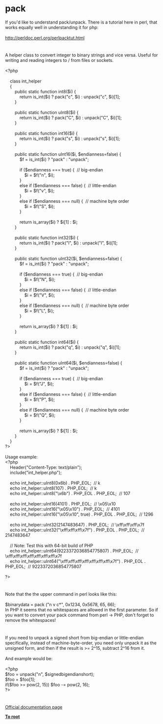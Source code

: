 # pack




<div class="phpcode"><span class="html">
If you&apos;d like to understand pack/unpack. There is a tutorial here in perl, that works equally well in understanding it for php:<br><br><a href="http://perldoc.perl.org/perlpacktut.html" rel="nofollow" target="_blank">http://perldoc.perl.org/perlpacktut.html</a></span>
</div>
  

#


<div class="phpcode"><span class="html">
A helper class to convert integer to binary strings and vice versa. Useful for writing and reading integers to / from files or sockets.<br><br><span class="default">&lt;?php<br><br>&#xA0; &#xA0; </span><span class="keyword">class </span><span class="default">int_helper<br>&#xA0; &#xA0; </span><span class="keyword">{<br>&#xA0; &#xA0; &#xA0; &#xA0; public static function </span><span class="default">int8</span><span class="keyword">(</span><span class="default">$i</span><span class="keyword">) {<br>&#xA0; &#xA0; &#xA0; &#xA0; &#xA0; &#xA0; return </span><span class="default">is_int</span><span class="keyword">(</span><span class="default">$i</span><span class="keyword">) ? </span><span class="default">pack</span><span class="keyword">(</span><span class="string">&quot;c&quot;</span><span class="keyword">, </span><span class="default">$i</span><span class="keyword">) : </span><span class="default">unpack</span><span class="keyword">(</span><span class="string">&quot;c&quot;</span><span class="keyword">, </span><span class="default">$i</span><span class="keyword">)[</span><span class="default">1</span><span class="keyword">];<br>&#xA0; &#xA0; &#xA0; &#xA0; }<br><br>&#xA0; &#xA0; &#xA0; &#xA0; public static function </span><span class="default">uInt8</span><span class="keyword">(</span><span class="default">$i</span><span class="keyword">) {<br>&#xA0; &#xA0; &#xA0; &#xA0; &#xA0; &#xA0; return </span><span class="default">is_int</span><span class="keyword">(</span><span class="default">$i</span><span class="keyword">) ? </span><span class="default">pack</span><span class="keyword">(</span><span class="string">&quot;C&quot;</span><span class="keyword">, </span><span class="default">$i</span><span class="keyword">) : </span><span class="default">unpack</span><span class="keyword">(</span><span class="string">&quot;C&quot;</span><span class="keyword">, </span><span class="default">$i</span><span class="keyword">)[</span><span class="default">1</span><span class="keyword">];<br>&#xA0; &#xA0; &#xA0; &#xA0; }<br><br>&#xA0; &#xA0; &#xA0; &#xA0; public static function </span><span class="default">int16</span><span class="keyword">(</span><span class="default">$i</span><span class="keyword">) {<br>&#xA0; &#xA0; &#xA0; &#xA0; &#xA0; &#xA0; return </span><span class="default">is_int</span><span class="keyword">(</span><span class="default">$i</span><span class="keyword">) ? </span><span class="default">pack</span><span class="keyword">(</span><span class="string">&quot;s&quot;</span><span class="keyword">, </span><span class="default">$i</span><span class="keyword">) : </span><span class="default">unpack</span><span class="keyword">(</span><span class="string">&quot;s&quot;</span><span class="keyword">, </span><span class="default">$i</span><span class="keyword">)[</span><span class="default">1</span><span class="keyword">];<br>&#xA0; &#xA0; &#xA0; &#xA0; }<br><br>&#xA0; &#xA0; &#xA0; &#xA0; public static function </span><span class="default">uInt16</span><span class="keyword">(</span><span class="default">$i</span><span class="keyword">, </span><span class="default">$endianness</span><span class="keyword">=</span><span class="default">false</span><span class="keyword">) {<br>&#xA0; &#xA0; &#xA0; &#xA0; &#xA0; &#xA0; </span><span class="default">$f </span><span class="keyword">= </span><span class="default">is_int</span><span class="keyword">(</span><span class="default">$i</span><span class="keyword">) ? </span><span class="string">&quot;pack&quot; </span><span class="keyword">: </span><span class="string">&quot;unpack&quot;</span><span class="keyword">;<br><br>&#xA0; &#xA0; &#xA0; &#xA0; &#xA0; &#xA0; if (</span><span class="default">$endianness </span><span class="keyword">=== </span><span class="default">true</span><span class="keyword">) {&#xA0; </span><span class="comment">// big-endian<br>&#xA0; &#xA0; &#xA0; &#xA0; &#xA0; &#xA0; &#xA0; &#xA0; </span><span class="default">$i </span><span class="keyword">= </span><span class="default">$f</span><span class="keyword">(</span><span class="string">&quot;n&quot;</span><span class="keyword">, </span><span class="default">$i</span><span class="keyword">);<br>&#xA0; &#xA0; &#xA0; &#xA0; &#xA0; &#xA0; }<br>&#xA0; &#xA0; &#xA0; &#xA0; &#xA0; &#xA0; else if (</span><span class="default">$endianness </span><span class="keyword">=== </span><span class="default">false</span><span class="keyword">) {&#xA0; </span><span class="comment">// little-endian<br>&#xA0; &#xA0; &#xA0; &#xA0; &#xA0; &#xA0; &#xA0; &#xA0; </span><span class="default">$i </span><span class="keyword">= </span><span class="default">$f</span><span class="keyword">(</span><span class="string">&quot;v&quot;</span><span class="keyword">, </span><span class="default">$i</span><span class="keyword">);<br>&#xA0; &#xA0; &#xA0; &#xA0; &#xA0; &#xA0; }<br>&#xA0; &#xA0; &#xA0; &#xA0; &#xA0; &#xA0; else if (</span><span class="default">$endianness </span><span class="keyword">=== </span><span class="default">null</span><span class="keyword">) {&#xA0; </span><span class="comment">// machine byte order<br>&#xA0; &#xA0; &#xA0; &#xA0; &#xA0; &#xA0; &#xA0; &#xA0; </span><span class="default">$i </span><span class="keyword">= </span><span class="default">$f</span><span class="keyword">(</span><span class="string">&quot;S&quot;</span><span class="keyword">, </span><span class="default">$i</span><span class="keyword">);<br>&#xA0; &#xA0; &#xA0; &#xA0; &#xA0; &#xA0; }<br><br>&#xA0; &#xA0; &#xA0; &#xA0; &#xA0; &#xA0; return </span><span class="default">is_array</span><span class="keyword">(</span><span class="default">$i</span><span class="keyword">) ? </span><span class="default">$i</span><span class="keyword">[</span><span class="default">1</span><span class="keyword">] : </span><span class="default">$i</span><span class="keyword">;<br>&#xA0; &#xA0; &#xA0; &#xA0; }<br><br>&#xA0; &#xA0; &#xA0; &#xA0; public static function </span><span class="default">int32</span><span class="keyword">(</span><span class="default">$i</span><span class="keyword">) {<br>&#xA0; &#xA0; &#xA0; &#xA0; &#xA0; &#xA0; return </span><span class="default">is_int</span><span class="keyword">(</span><span class="default">$i</span><span class="keyword">) ? </span><span class="default">pack</span><span class="keyword">(</span><span class="string">&quot;l&quot;</span><span class="keyword">, </span><span class="default">$i</span><span class="keyword">) : </span><span class="default">unpack</span><span class="keyword">(</span><span class="string">&quot;l&quot;</span><span class="keyword">, </span><span class="default">$i</span><span class="keyword">)[</span><span class="default">1</span><span class="keyword">];<br>&#xA0; &#xA0; &#xA0; &#xA0; }<br><br>&#xA0; &#xA0; &#xA0; &#xA0; public static function </span><span class="default">uInt32</span><span class="keyword">(</span><span class="default">$i</span><span class="keyword">, </span><span class="default">$endianness</span><span class="keyword">=</span><span class="default">false</span><span class="keyword">) {<br>&#xA0; &#xA0; &#xA0; &#xA0; &#xA0; &#xA0; </span><span class="default">$f </span><span class="keyword">= </span><span class="default">is_int</span><span class="keyword">(</span><span class="default">$i</span><span class="keyword">) ? </span><span class="string">&quot;pack&quot; </span><span class="keyword">: </span><span class="string">&quot;unpack&quot;</span><span class="keyword">;<br><br>&#xA0; &#xA0; &#xA0; &#xA0; &#xA0; &#xA0; if (</span><span class="default">$endianness </span><span class="keyword">=== </span><span class="default">true</span><span class="keyword">) {&#xA0; </span><span class="comment">// big-endian<br>&#xA0; &#xA0; &#xA0; &#xA0; &#xA0; &#xA0; &#xA0; &#xA0; </span><span class="default">$i </span><span class="keyword">= </span><span class="default">$f</span><span class="keyword">(</span><span class="string">&quot;N&quot;</span><span class="keyword">, </span><span class="default">$i</span><span class="keyword">);<br>&#xA0; &#xA0; &#xA0; &#xA0; &#xA0; &#xA0; }<br>&#xA0; &#xA0; &#xA0; &#xA0; &#xA0; &#xA0; else if (</span><span class="default">$endianness </span><span class="keyword">=== </span><span class="default">false</span><span class="keyword">) {&#xA0; </span><span class="comment">// little-endian<br>&#xA0; &#xA0; &#xA0; &#xA0; &#xA0; &#xA0; &#xA0; &#xA0; </span><span class="default">$i </span><span class="keyword">= </span><span class="default">$f</span><span class="keyword">(</span><span class="string">&quot;V&quot;</span><span class="keyword">, </span><span class="default">$i</span><span class="keyword">);<br>&#xA0; &#xA0; &#xA0; &#xA0; &#xA0; &#xA0; }<br>&#xA0; &#xA0; &#xA0; &#xA0; &#xA0; &#xA0; else if (</span><span class="default">$endianness </span><span class="keyword">=== </span><span class="default">null</span><span class="keyword">) {&#xA0; </span><span class="comment">// machine byte order<br>&#xA0; &#xA0; &#xA0; &#xA0; &#xA0; &#xA0; &#xA0; &#xA0; </span><span class="default">$i </span><span class="keyword">= </span><span class="default">$f</span><span class="keyword">(</span><span class="string">&quot;L&quot;</span><span class="keyword">, </span><span class="default">$i</span><span class="keyword">);<br>&#xA0; &#xA0; &#xA0; &#xA0; &#xA0; &#xA0; }<br><br>&#xA0; &#xA0; &#xA0; &#xA0; &#xA0; &#xA0; return </span><span class="default">is_array</span><span class="keyword">(</span><span class="default">$i</span><span class="keyword">) ? </span><span class="default">$i</span><span class="keyword">[</span><span class="default">1</span><span class="keyword">] : </span><span class="default">$i</span><span class="keyword">;<br>&#xA0; &#xA0; &#xA0; &#xA0; }<br><br>&#xA0; &#xA0; &#xA0; &#xA0; public static function </span><span class="default">int64</span><span class="keyword">(</span><span class="default">$i</span><span class="keyword">) {<br>&#xA0; &#xA0; &#xA0; &#xA0; &#xA0; &#xA0; return </span><span class="default">is_int</span><span class="keyword">(</span><span class="default">$i</span><span class="keyword">) ? </span><span class="default">pack</span><span class="keyword">(</span><span class="string">&quot;q&quot;</span><span class="keyword">, </span><span class="default">$i</span><span class="keyword">) : </span><span class="default">unpack</span><span class="keyword">(</span><span class="string">&quot;q&quot;</span><span class="keyword">, </span><span class="default">$i</span><span class="keyword">)[</span><span class="default">1</span><span class="keyword">];<br>&#xA0; &#xA0; &#xA0; &#xA0; }<br><br>&#xA0; &#xA0; &#xA0; &#xA0; public static function </span><span class="default">uInt64</span><span class="keyword">(</span><span class="default">$i</span><span class="keyword">, </span><span class="default">$endianness</span><span class="keyword">=</span><span class="default">false</span><span class="keyword">) {<br>&#xA0; &#xA0; &#xA0; &#xA0; &#xA0; &#xA0; </span><span class="default">$f </span><span class="keyword">= </span><span class="default">is_int</span><span class="keyword">(</span><span class="default">$i</span><span class="keyword">) ? </span><span class="string">&quot;pack&quot; </span><span class="keyword">: </span><span class="string">&quot;unpack&quot;</span><span class="keyword">;<br><br>&#xA0; &#xA0; &#xA0; &#xA0; &#xA0; &#xA0; if (</span><span class="default">$endianness </span><span class="keyword">=== </span><span class="default">true</span><span class="keyword">) {&#xA0; </span><span class="comment">// big-endian<br>&#xA0; &#xA0; &#xA0; &#xA0; &#xA0; &#xA0; &#xA0; &#xA0; </span><span class="default">$i </span><span class="keyword">= </span><span class="default">$f</span><span class="keyword">(</span><span class="string">&quot;J&quot;</span><span class="keyword">, </span><span class="default">$i</span><span class="keyword">);<br>&#xA0; &#xA0; &#xA0; &#xA0; &#xA0; &#xA0; }<br>&#xA0; &#xA0; &#xA0; &#xA0; &#xA0; &#xA0; else if (</span><span class="default">$endianness </span><span class="keyword">=== </span><span class="default">false</span><span class="keyword">) {&#xA0; </span><span class="comment">// little-endian<br>&#xA0; &#xA0; &#xA0; &#xA0; &#xA0; &#xA0; &#xA0; &#xA0; </span><span class="default">$i </span><span class="keyword">= </span><span class="default">$f</span><span class="keyword">(</span><span class="string">&quot;P&quot;</span><span class="keyword">, </span><span class="default">$i</span><span class="keyword">);<br>&#xA0; &#xA0; &#xA0; &#xA0; &#xA0; &#xA0; }<br>&#xA0; &#xA0; &#xA0; &#xA0; &#xA0; &#xA0; else if (</span><span class="default">$endianness </span><span class="keyword">=== </span><span class="default">null</span><span class="keyword">) {&#xA0; </span><span class="comment">// machine byte order<br>&#xA0; &#xA0; &#xA0; &#xA0; &#xA0; &#xA0; &#xA0; &#xA0; </span><span class="default">$i </span><span class="keyword">= </span><span class="default">$f</span><span class="keyword">(</span><span class="string">&quot;Q&quot;</span><span class="keyword">, </span><span class="default">$i</span><span class="keyword">);<br>&#xA0; &#xA0; &#xA0; &#xA0; &#xA0; &#xA0; }<br><br>&#xA0; &#xA0; &#xA0; &#xA0; &#xA0; &#xA0; return </span><span class="default">is_array</span><span class="keyword">(</span><span class="default">$i</span><span class="keyword">) ? </span><span class="default">$i</span><span class="keyword">[</span><span class="default">1</span><span class="keyword">] : </span><span class="default">$i</span><span class="keyword">;<br>&#xA0; &#xA0; &#xA0; &#xA0; }<br>&#xA0; &#xA0; }<br></span><span class="default">?&gt;<br></span><br>Usage example:<br><span class="default">&lt;?php<br>&#xA0; &#xA0; Header</span><span class="keyword">(</span><span class="string">&quot;Content-Type: text/plain&quot;</span><span class="keyword">);<br>&#xA0; &#xA0; include(</span><span class="string">&quot;int_helper.php&quot;</span><span class="keyword">);<br><br>&#xA0; &#xA0; echo </span><span class="default">int_helper</span><span class="keyword">::</span><span class="default">uInt8</span><span class="keyword">(</span><span class="default">0x6b</span><span class="keyword">) . </span><span class="default">PHP_EOL</span><span class="keyword">;&#xA0; </span><span class="comment">// k<br>&#xA0; &#xA0; </span><span class="keyword">echo </span><span class="default">int_helper</span><span class="keyword">::</span><span class="default">uInt8</span><span class="keyword">(</span><span class="default">107</span><span class="keyword">) . </span><span class="default">PHP_EOL</span><span class="keyword">;&#xA0; </span><span class="comment">// k<br>&#xA0; &#xA0; </span><span class="keyword">echo </span><span class="default">int_helper</span><span class="keyword">::</span><span class="default">uInt8</span><span class="keyword">(</span><span class="string">&quot;\x6b&quot;</span><span class="keyword">) . </span><span class="default">PHP_EOL </span><span class="keyword">. </span><span class="default">PHP_EOL</span><span class="keyword">;&#xA0; </span><span class="comment">// 107<br><br>&#xA0; &#xA0; </span><span class="keyword">echo </span><span class="default">int_helper</span><span class="keyword">::</span><span class="default">uInt16</span><span class="keyword">(</span><span class="default">4101</span><span class="keyword">) . </span><span class="default">PHP_EOL</span><span class="keyword">;&#xA0; </span><span class="comment">// \x05\x10<br>&#xA0; &#xA0; </span><span class="keyword">echo </span><span class="default">int_helper</span><span class="keyword">::</span><span class="default">uInt16</span><span class="keyword">(</span><span class="string">&quot;\x05\x10&quot;</span><span class="keyword">) . </span><span class="default">PHP_EOL</span><span class="keyword">;&#xA0; </span><span class="comment">// 4101<br>&#xA0; &#xA0; </span><span class="keyword">echo </span><span class="default">int_helper</span><span class="keyword">::</span><span class="default">uInt16</span><span class="keyword">(</span><span class="string">&quot;\x05\x10&quot;</span><span class="keyword">, </span><span class="default">true</span><span class="keyword">) . </span><span class="default">PHP_EOL </span><span class="keyword">. </span><span class="default">PHP_EOL</span><span class="keyword">;&#xA0; </span><span class="comment">// 1296<br><br>&#xA0; &#xA0; </span><span class="keyword">echo </span><span class="default">int_helper</span><span class="keyword">::</span><span class="default">uInt32</span><span class="keyword">(</span><span class="default">2147483647</span><span class="keyword">) . </span><span class="default">PHP_EOL</span><span class="keyword">;&#xA0; </span><span class="comment">// \xff\xff\xff\x7f<br>&#xA0; &#xA0; </span><span class="keyword">echo </span><span class="default">int_helper</span><span class="keyword">::</span><span class="default">uInt32</span><span class="keyword">(</span><span class="string">&quot;\xff\xff\xff\x7f&quot;</span><span class="keyword">) . </span><span class="default">PHP_EOL </span><span class="keyword">. </span><span class="default">PHP_EOL</span><span class="keyword">;&#xA0; </span><span class="comment">// 2147483647<br><br>&#xA0; &#xA0; // Note: Test this with 64-bit build of PHP<br>&#xA0; &#xA0; </span><span class="keyword">echo </span><span class="default">int_helper</span><span class="keyword">::</span><span class="default">uInt64</span><span class="keyword">(</span><span class="default">9223372036854775807</span><span class="keyword">) . </span><span class="default">PHP_EOL</span><span class="keyword">;&#xA0; </span><span class="comment">// \xff\xff\xff\xff\xff\xff\xff\x7f<br>&#xA0; &#xA0; </span><span class="keyword">echo </span><span class="default">int_helper</span><span class="keyword">::</span><span class="default">uInt64</span><span class="keyword">(</span><span class="string">&quot;\xff\xff\xff\xff\xff\xff\xff\x7f&quot;</span><span class="keyword">) . </span><span class="default">PHP_EOL </span><span class="keyword">. </span><span class="default">PHP_EOL</span><span class="keyword">;&#xA0; </span><span class="comment">// 9223372036854775807<br><br></span><span class="default">?&gt;</span>
</span>
</div>
  

#


<div class="phpcode"><span class="html">
Note that the the upper command in perl looks like this:
<br>
<br>$binarydata = pack (&quot;n v c*&quot;, 0x1234, 0x5678, 65, 66);
<br>In PHP it seems that no whitespaces are allowed in the first parameter. So if you want to convert your pack command from perl -&gt; PHP, don&apos;t forget to remove the whitespaces!</span>
</div>
  

#


<div class="phpcode"><span class="html">
If you need to unpack a signed short from big-endian or little-endian specifically, instead of machine-byte-order, you need only unpack it as the unsigned form, and then if the result is &gt;= 2^15, subtract 2^16 from it.
<br>
<br>And example would be:
<br>
<br><span class="default">&lt;?php
<br>$foo </span><span class="keyword">= </span><span class="default">unpack</span><span class="keyword">(</span><span class="string">&quot;n&quot;</span><span class="keyword">, </span><span class="default">$signedbigendianshort</span><span class="keyword">);
<br></span><span class="default">$foo </span><span class="keyword">= </span><span class="default">$foo</span><span class="keyword">[</span><span class="default">1</span><span class="keyword">];
<br>if(</span><span class="default">$foo </span><span class="keyword">&gt;= </span><span class="default">pow</span><span class="keyword">(</span><span class="default">2</span><span class="keyword">, </span><span class="default">15</span><span class="keyword">)) </span><span class="default">$foo </span><span class="keyword">-= </span><span class="default">pow</span><span class="keyword">(</span><span class="default">2</span><span class="keyword">, </span><span class="default">16</span><span class="keyword">);
<br></span><span class="default">?&gt;</span>
</span>
</div>
  

#

[Official documentation page](https://www.php.net/manual/en/function.pack.php)

**[To root](/README.md)**
